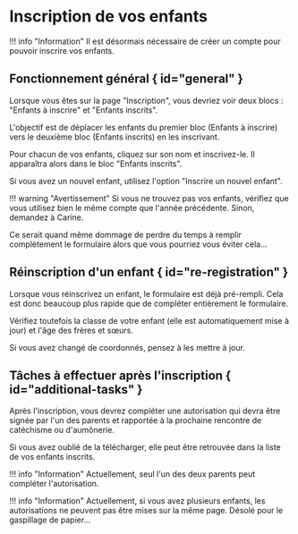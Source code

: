 # Inscription de vos enfants

!!! info "Information"
    Il est désormais nécessaire de créer un compte pour pouvoir inscrire vos enfants.

## Fonctionnement général { id="general" }

Lorsque vous êtes sur la page "Inscription", vous devriez voir deux blocs : "Enfants à inscrire" et "Enfants inscrits".

L'objectif est de déplacer les enfants du premier bloc (Enfants à inscrire) vers le deuxième bloc (Enfants inscrits) en les inscrivant.

Pour chacun de vos enfants, cliquez sur son nom et inscrivez-le. Il apparaîtra alors dans le bloc "Enfants inscrits".

Si vous avez un nouvel enfant, utilisez l'option "Inscrire un nouvel enfant".

!!! warning "Avertissement"
    Si vous ne trouvez pas vos enfants, vérifiez que vous utilisez bien le même compte que l'année précédente. Sinon, demandez à Carine.

Ce serait quand même dommage de perdre du temps à remplir complètement le formulaire alors que vous pourriez vous éviter cela...

## Réinscription d'un enfant { id="re-registration" }

Lorsque vous réinscrivez un enfant, le formulaire est déjà pré-rempli. Cela est donc beaucoup plus rapide que de compléter entièrement le formulaire.

Vérifiez toutefois la classe de votre enfant (elle est automatiquement mise à jour) et l'âge des frères et sœurs.

Si vous avez changé de coordonnés, pensez à les mettre à jour.

## Tâches à effectuer après l'inscription { id="additional-tasks" }

Après l'inscription, vous devrez compléter une autorisation qui devra être signée par l'un des parents et rapportée à la prochaine rencontre de catéchisme ou d'aumônerie.

Si vous avez oublié de la télécharger, elle peut être retrouvée dans la liste de vos enfants inscrits.

!!! info "Information"
    Actuellement, seul l'un des deux parents peut compléter l'autorisation.

!!! info "Information"
    Actuellement, si vous avez plusieurs enfants, les autorisations ne peuvent pas être mises sur la même page.
    Désolé pour le gaspillage de papier...
